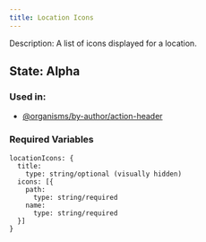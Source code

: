```yaml
---
title: Location Icons
---
```

Description: A list of icons displayed for a location.
## State: Alpha

### Used in:
- [@organisms/by-author/action-header](/?p=organisms-action-header)

### Required Variables
~~~
locationIcons: {
  title:
    type: string/optional (visually hidden)
  icons: [{
    path:
      type: string/required
    name:
      type: string/required
  }]
}
~~~
